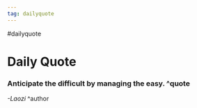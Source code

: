 ```yaml
---
tag: dailyquote
---
```


#dailyquote

# Daily Quote

### Anticipate the difficult by managing the easy. ^quote
*-Laozi* ^author
